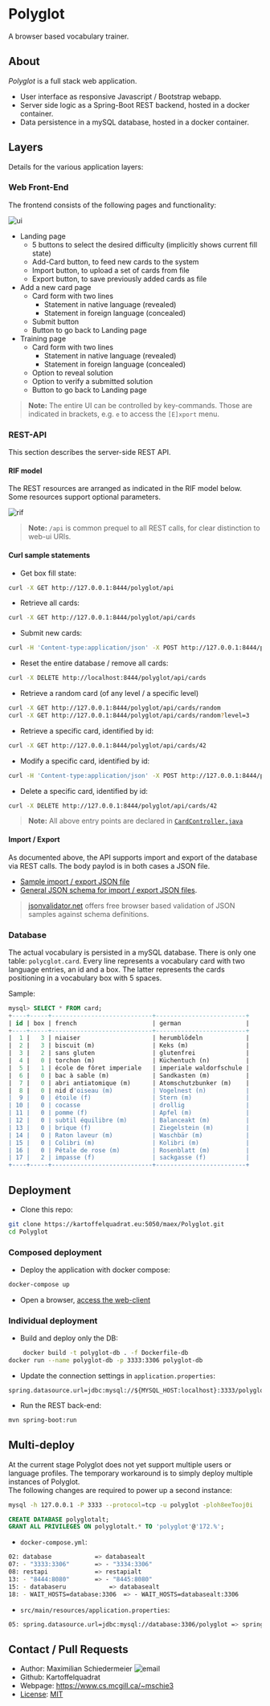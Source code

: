# Polyglot

A browser based vocabulary trainer.

## About

*Polyglot* is a full stack web application.

 * User interface as responsive Javascript / Bootstrap webapp.
 * Server side logic as a Spring-Boot REST backend, hosted in a docker container.
 * Data persistence in a mySQL database, hosted in a docker container.

## Layers

Details for the various application layers:

### Web Front-End

The frontend consists of the following pages and functionality:

![ui](documentation/ui.png)

 * Landing page
   * 5 buttons to select the desired difficulty (implicitly shows current fill state)
   * Add-Card button, to feed new cards to the system
   * Import button, to upload a set of cards from file
   * Export button, to save previously added cards as file
 * Add a new card page
   * Card form with two lines
     * Statement in native language (revealed)
     * Statement in foreign language (concealed)
   * Submit button
   * Button to go back to Landing page
 * Training page
   * Card form with two lines
     * Statement in native language (revealed)
     * Statement in foreign language (concealed)
   * Option to reveal solution
   * Option to verify a submitted solution
   * Button to go back to Landing page

 > **Note:** The entire UI can be controlled by key-commands. Those are indicated in brackets, e.g. ```e``` to access the ```[E]xport``` menu.

### REST-API

This section describes the server-side REST API.

#### RIF model

The REST resources are arranged as indicated in the RIF model below. Some resources support optional parameters.

![rif](documentation/polyglot-rif.png)

 > **Note:** ```/api``` is common prequel to all REST calls, for clear distinction to web-ui URIs.

#### Curl sample statements

 * Get box fill state:  
```bash
curl -X GET http://127.0.0.1:8444/polyglot/api
```
 * Retrieve all cards:  
```bash
curl -X GET http://127.0.0.1:8444/polyglot/api/cards
```
 * Submit new cards:  
```bash
curl -H 'Content-type:application/json' -X POST http://127.0.0.1:8444/polyglot/api/cards --data '[{"french":"grenouille (f)","german":"Frosch (m)"}, {"french":"voiture (f)","german":"Auto (n)"}]'
```
 * Reset the entire database / remove all cards:  
```bash
curl -X DELETE http://localhost:8444/polyglot/api/cards
```
 * Retrieve a random card (of any level / a specific level)
```bash
curl -X GET http://127.0.0.1:8444/polyglot/api/cards/random
curl -X GET http://127.0.0.1:8444/polyglot/api/cards/random?level=3
```

 * Retrieve a specific card, identified by id:  
```bash
curl -X GET http://127.0.0.1:8444/polyglot/api/cards/42
```
 * Modify a specific card, identified by id:  
```bash
curl -H 'Content-type:application/json' -X POST http://127.0.0.1:8444/polyglot/api/cards/3 --data '{"id":3,"french":"amour (f)","german":"Liebe (f)","box":3}'
```
 * Delete a specific card, identified by id:  
```bash
curl -X DELETE http://127.0.0.1:8444/polyglot/api/cards/42
```

 > **Note:** All above entry points are declared in [```CardController.java```](src/main/java/eu/kartoffelquadrat/polyglot/CardController.java)


#### Import / Export

As documented above, the API supports import and export of the database via REST calls. The body paylod is in both cases a JSON file.

 * [Sample import / export JSON file](documentation/ie-sample.json)
 * [General JSON schema for import / export JSON files](documentation/ie-schema.json).

 > [jsonvalidator.net](https://www.jsonschemavalidator.net/) offers free browser based validation of JSON samples against schema definitions.

### Database

The actual vocabulary is persisted in a mySQL database. There is only one table: ```polycglot.card```. Every line represents a vocabulary card with two language entries, an id and a box. The latter represents the cards positioning in a vocabulary box with 5 spaces.

Sample:  
```SQL
mysql> SELECT * FROM card;
+----+-----+----------------------------+-------------------------+
| id | box | french                     | german                  |
+----+-----+----------------------------+-------------------------+
|  1 |   3 | niaiser                    | herumblödeln            |
|  2 |   3 | biscuit (m)                | Keks (m)                |
|  3 |   2 | sans gluten                | glutenfrei              |
|  4 |   0 | torchon (m)                | Küchentuch (n)          |
|  5 |   1 | école de fôret imperiale   | imperiale waldorfschule |
|  6 |   0 | bac à sable (m)            | Sandkasten (m)          |
|  7 |   0 | abri antiatomique (m)      | Atomschutzbunker (m)    |
|  8 |   0 | nid d'oiseau (m)           | Vogelnest (n)           |
|  9 |   0 | étoile (f)                 | Stern (m)               |
| 10 |   0 | cocasse                    | drollig                 |
| 11 |   0 | pomme (f)                  | Apfel (m)               |
| 12 |   0 | subtil équilibre (m)       | Balanceakt (m)          |
| 13 |   0 | brique (f)                 | Ziegelstein (m)         |
| 14 |   0 | Raton laveur (m)           | Waschbär (m)            |
| 15 |   0 | Colibri (m)                | Kolibri (m)             |
| 16 |   0 | Pétale de rose (m)         | Rosenblatt (m)          |
| 17 |   2 | impasse (f)                | sackgasse (f)           |
+----+-----+----------------------------+-------------------------+
```
## Deployment

 * Clone this repo:  
```bash
git clone https://kartoffelquadrat.eu:5050/maex/Polyglot.git
cd Polyglot
```

### Composed deployment

 * Deploy the application with docker compose:  
```bash
docker-compose up
```

 * Open a browser, [access the web-client](http://localhost:8444/polyglot)

### Individual deployment

 * Build and deploy only the DB:  
```bash
	docker build -t polyglot-db . -f Dockerfile-db
docker run --name polyglot-db -p 3333:3306 polyglot-db
```

 * Update the connection settings in ```application.properties```:  
```properties
spring.datasource.url=jdbc:mysql://${MYSQL_HOST:localhost}:3333/polyglot
```

 * Run the REST back-end:  
```bash
mvn spring-boot:run
```

## Multi-deploy

At the current stage Polyglot does not yet support multiple users or language profiles. The temporary workaround is to simply deploy multiple instances of Polyglot.  
The following changes are required to power up a second instance:

```bash
mysql -h 127.0.0.1 -P 3333 --protocol=tcp -u polyglot -ploh8eeTooj0i
```

```sql
CREATE DATABASE polyglotalt;
GRANT ALL PRIVILEGES ON polyglotalt.* TO 'polyglot'@'172.%';
```

 * ```docker-compose.yml```:  
```bash
02: database      		=> databasealt
07: - "3333:3306"		=> - "3334:3306"
08: restapi       		=> restapialt
13: - "8444:8080" 		=> - "8445:8080"
15: - databaseru  	       	=> databasealt
18: - WAIT_HOSTS=database:3306 	=> - WAIT_HOSTS=databasealt:3306
```

 * ```src/main/resources/application.properties```:  
```bash
05: spring.datasource.url=jdbc:mysql://database:3306/polyglot => spring.datasource.url=jdbc:mysql://databasealt:3306/polyglot
```

## Contact / Pull Requests

 * Author: Maximilian Schiedermeier ![email](documentation/email.png)
 * Github: Kartoffelquadrat
 * Webpage: https://www.cs.mcgill.ca/~mschie3
 * [License](LICENSE): [MIT](https://opensource.org/licenses/MIT)
